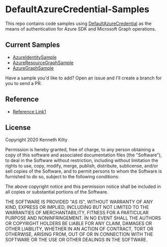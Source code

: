 # DefaultAzureCredential-Samples

This repo contains code samples using [DefaultAzureCredential](https://docs.microsoft.com/en-us/dotnet/api/azure.identity.defaultazurecredential?view=azure-dotnet) as the means of authentication for Azure SDK and Microsoft Graph operations.

## Current Samples

- [AzureIdentitySample](https://github.com/kenkilty/DefaultAzureCredential-Samples/tree/main/AzureGraphSample)
- [AzureResourceGraphSample](https://github.com/kenkilty/DefaultAzureCredential-Samples/tree/main/AzureResourceGraphSample)
- [AzureGraphSample](https://github.com/kenkilty/DefaultAzureCredential-Samples/tree/main/AzureGraphSample)

Have a sample you'd like to add? Open an issue and I'll create a branch for you to send a PR.

## Reference

- [Reference Link1](https://bing.com/)

## License

Copyright 2020 Kenneth Kilty

Permission is hereby granted, free of charge, to any person obtaining a copy of this software and associated documentation files (the "Software"), to deal in the Software without restriction, including without limitation the rights to use, copy, modify, merge, publish, distribute, sublicense, and/or sell copies of the Software, and to permit persons to whom the Software is furnished to do so, subject to the following conditions:

The above copyright notice and this permission notice shall be included in all copies or substantial portions of the Software.

THE SOFTWARE IS PROVIDED "AS IS", WITHOUT WARRANTY OF ANY KIND, EXPRESS OR IMPLIED, INCLUDING BUT NOT LIMITED TO THE WARRANTIES OF MERCHANTABILITY, FITNESS FOR A PARTICULAR PURPOSE AND NONINFRINGEMENT. IN NO EVENT SHALL THE AUTHORS OR COPYRIGHT HOLDERS BE LIABLE FOR ANY CLAIM, DAMAGES OR OTHER LIABILITY, WHETHER IN AN ACTION OF CONTRACT, TORT OR OTHERWISE, ARISING FROM, OUT OF OR IN CONNECTION WITH THE SOFTWARE OR THE USE OR OTHER DEALINGS IN THE SOFTWARE.
